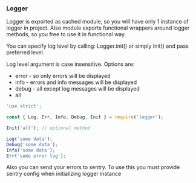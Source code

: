 ### Logger

Logger is exported as cached module, so you will have only 1 instance of logger in project. 
Also module exports functional wrappers around logger methods, so you free to use it in functional way. 

You can specify log level by calling:
Logger.init() or simply Init() and pass preferred level.

Log level argument is case insensitive. Options are:

- error - so only errors will be displayed
- info - errors and info messages will be displayed
- debug - all except log messages will be displayed
- all

```javascript
'use strict';

const { Log, Err, Info, Debug, Init } = require('logger');

Init('all'); // optional method

Log('some data');
Debug('some data');
Info('some data');
Err('some error log');
```

Also you can send your errors to sentry. To use this you must provide sentry
config when initializing logger instance
